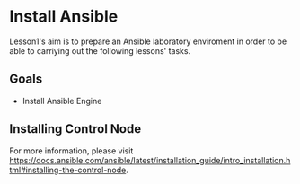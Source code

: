 # Install Ansible

Lesson1's aim is to prepare an Ansible laboratory enviroment in order to be able to carriying out the following lessons' tasks.

## Goals

* Install Ansible Engine

## Installing Control Node

For more information, please visit https://docs.ansible.com/ansible/latest/installation_guide/intro_installation.html#installing-the-control-node.
